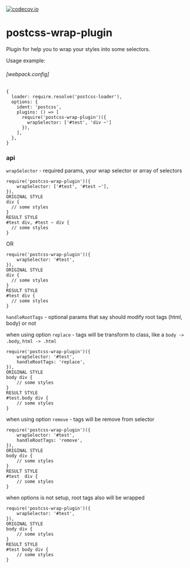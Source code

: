 [![codecov.io](https://img.shields.io/codecov/c/github/DominicTylor/postcss-wrap-plugin/master.svg?style=flat-square)](http://codecov.io/github/DominicTylor/postcss-wrap-plugin?branch=master)

# postcss-wrap-plugin

Plugin for help you to wrap your styles into some selectors.

Usage example:

###### [webpack.config]

```
{
  loader: require.resolve('postcss-loader'),
  options: {
    ident: 'postcss',
    plugins: () => [
      require('postcss-wrap-plugin')({
        wrapSelector: ['#test', 'div ~']
      }),
    ],
  },
}
```

### api

`wrapSelector` - required params, your wrap selector or array of selectors
```
require('postcss-wrap-plugin')({
    wrapSelector: ['#test', '#test ~'],
}),
ORIGINAL STYLE
div {
  // some styles
}
RESULT STYLE
#test div, #test ~ div {
  // some styles
}
```
OR
```
require('postcss-wrap-plugin')({
    wrapSelector: '#test',
}),
ORIGINAL STYLE
div {
  // some styles
}
RESULT STYLE
#test div {
  // some styles
}
```

`handleRootTags` - optional params that say should modify root tags (html, body) or not

when using option `replace` - tags will be transform to class, like a `body -> .body`, `html -> .html`
```
require('postcss-wrap-plugin')({
    wrapSelector: '#test',
    handleRootTags: 'replace',
}),
ORIGINAL STYLE
body div {
    // some styles
}
RESULT STYLE
#test.body div {
    // some styles
}
```
when using option `remove` - tags will be remove from selector
```
require('postcss-wrap-plugin')({
    wrapSelector: '#test',
    handleRootTags: 'remove',
}),
ORIGINAL STYLE
body div {
    // some styles
}
RESULT STYLE
#test  div {
    // some styles
}
```
when options is not setup, root tags also will be wrapped
```
require('postcss-wrap-plugin')({
    wrapSelector: '#test',
}),
ORIGINAL STYLE
body div {
    // some styles
}
RESULT STYLE
#test body div {
    // some styles
}
```
